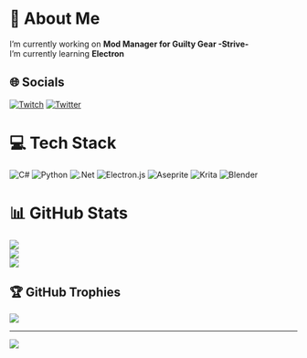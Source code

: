 # 💫 About Me
I’m currently working on **Mod Manager for Guilty Gear -Strive-**<br>I’m currently learning **Electron**<br>


## 🌐 Socials
[![Twitch](https://img.shields.io/badge/Twitch-%239146FF.svg?logo=Twitch&logoColor=white)](https://www.twitch.tv/halfdragonlucy) [![Twitter](https://img.shields.io/badge/Twitter-%231DA1F2.svg?logo=Twitter&logoColor=white)](https://twitter.com/HalfDragonVR) 

# 💻 Tech Stack
![C#](https://img.shields.io/badge/c%23-%23239120.svg?style=for-the-badge&logo=c-sharp&logoColor=white) ![Python](https://img.shields.io/badge/python-3670A0?style=for-the-badge&logo=python&logoColor=ffdd54) ![.Net](https://img.shields.io/badge/.NET-5C2D91?style=for-the-badge&logo=.net&logoColor=white) ![Electron.js](https://img.shields.io/badge/Electron-191970?style=for-the-badge&logo=Electron&logoColor=white) ![Aseprite](https://img.shields.io/badge/Aseprite-FFFFFF?style=for-the-badge&logo=Aseprite&logoColor=#7D929E) ![Krita](https://img.shields.io/badge/Krita-203759?style=for-the-badge&logo=krita&logoColor=EEF37B) ![Blender](https://img.shields.io/badge/blender-%23F5792A.svg?style=for-the-badge&logo=blender&logoColor=white)
# 📊 GitHub Stats
![](https://github-readme-stats.vercel.app/api?username=HalfDragonLucy&theme=jolly&hide_border=false&include_all_commits=true&count_private=true)<br/>
![](https://github-readme-streak-stats.herokuapp.com/?user=HalfDragonLucy&theme=jolly&hide_border=false)<br/>
![](https://github-readme-stats.vercel.app/api/top-langs/?username=HalfDragonLucy&theme=jolly&hide_border=false&include_all_commits=true&count_private=true&layout=compact)

## 🏆 GitHub Trophies
![](https://github-profile-trophy.vercel.app/?username=HalfDragonLucy&theme=radical&no-frame=false&no-bg=false&margin-w=4)

---
[![](https://visitcount.itsvg.in/api?id=HalfDragonLucy&icon=5&color=6)](https://visitcount.itsvg.in)
